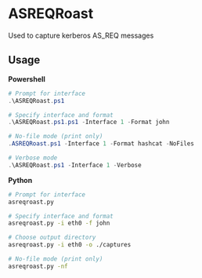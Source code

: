 # ASREQRoast

Used to capture kerberos AS_REQ messages

## Usage

**Powershell**
```powershell
# Prompt for interface
.\ASREQRoast.ps1

# Specify interface and format
.\ASREQRoast.ps1.ps1 -Interface 1 -Format john

# No-file mode (print only)
.ASREQRoast.ps1 -Interface 1 -Format hashcat -NoFiles

# Verbose mode
.\ASREQRoast.ps1 -Interface 1 -Verbose
```

**Python**
```sh
# Prompt for interface
asreqroast.py

# Specify interface and format
asreqroast.py -i eth0 -f john

# Choose output directory
asreqroast.py -i eth0 -o ./captures

# No-file mode (print only)
asreqroast.py -nf
```
